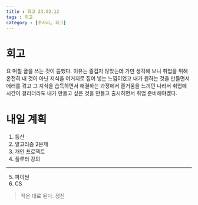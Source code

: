 ```yaml
---
title : 회고 23.02.12
tags : 회고
category : [주저리, 회고]
---
```


# 회고

요 며칠 글을 쓰는 것이 뜸했다. 이유는 즐겁지 않았는데 가만 생각해 보니 취업을 위해 온전히 내 것이 아닌 지식을 어거지로 집어 넣는 느낌이었고 내가 원하는 것을 만들면서 에러를 겪고 그 지식을 습득하면서 해결하는 과정에서 즐거움을 느끼던 나라서  취업에 시간이 걸리더라도 내가 만들고 싶은 것을 만들고 출시하면서 취업 준비해야겠다.

# 내일 계획

1. 등산
2. 알고리즘 2문제
3. 개인 프로젝트
4. 플루터 강의
---
5. 파이썬
6. CS

> 적은 대로 된다. 정진